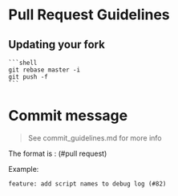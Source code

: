 # Pull Request Guidelines

## Updating your fork

    ```shell
    git rebase master -i
    git push -f
    ```

# Commit message
> See commit_guidelines.md for more info

The format is <type>: <subject> (#pull request)

Example:

```
feature: add script names to debug log (#82)
```
